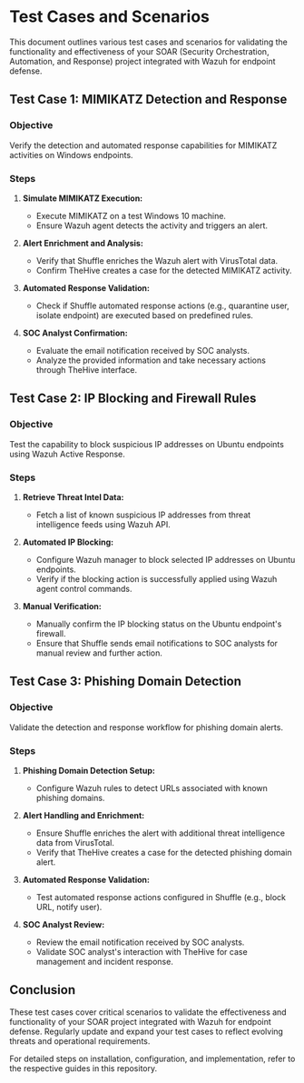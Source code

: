 # Test Cases and Scenarios

This document outlines various test cases and scenarios for validating the functionality and effectiveness of your SOAR (Security Orchestration, Automation, and Response) project integrated with Wazuh for endpoint defense.

## Test Case 1: MIMIKATZ Detection and Response

### Objective
Verify the detection and automated response capabilities for MIMIKATZ activities on Windows endpoints.

### Steps
1. **Simulate MIMIKATZ Execution:**
   - Execute MIMIKATZ on a test Windows 10 machine.
   - Ensure Wazuh agent detects the activity and triggers an alert.

2. **Alert Enrichment and Analysis:**
   - Verify that Shuffle enriches the Wazuh alert with VirusTotal data.
   - Confirm TheHive creates a case for the detected MIMIKATZ activity.

3. **Automated Response Validation:**
   - Check if Shuffle automated response actions (e.g., quarantine user, isolate endpoint) are executed based on predefined rules.

4. **SOC Analyst Confirmation:**
   - Evaluate the email notification received by SOC analysts.
   - Analyze the provided information and take necessary actions through TheHive interface.

## Test Case 2: IP Blocking and Firewall Rules

### Objective
Test the capability to block suspicious IP addresses on Ubuntu endpoints using Wazuh Active Response.

### Steps
1. **Retrieve Threat Intel Data:**
   - Fetch a list of known suspicious IP addresses from threat intelligence feeds using Wazuh API.

2. **Automated IP Blocking:**
   - Configure Wazuh manager to block selected IP addresses on Ubuntu endpoints.
   - Verify if the blocking action is successfully applied using Wazuh agent control commands.

3. **Manual Verification:**
   - Manually confirm the IP blocking status on the Ubuntu endpoint's firewall.
   - Ensure that Shuffle sends email notifications to SOC analysts for manual review and further action.

## Test Case 3: Phishing Domain Detection

### Objective
Validate the detection and response workflow for phishing domain alerts.

### Steps
1. **Phishing Domain Detection Setup:**
   - Configure Wazuh rules to detect URLs associated with known phishing domains.

2. **Alert Handling and Enrichment:**
   - Ensure Shuffle enriches the alert with additional threat intelligence data from VirusTotal.
   - Verify that TheHive creates a case for the detected phishing domain alert.

3. **Automated Response Validation:**
   - Test automated response actions configured in Shuffle (e.g., block URL, notify user).

4. **SOC Analyst Review:**
   - Review the email notification received by SOC analysts.
   - Validate SOC analyst's interaction with TheHive for case management and incident response.

## Conclusion

These test cases cover critical scenarios to validate the effectiveness and functionality of your SOAR project integrated with Wazuh for endpoint defense. Regularly update and expand your test cases to reflect evolving threats and operational requirements.

For detailed steps on installation, configuration, and implementation, refer to the respective guides in this repository.
